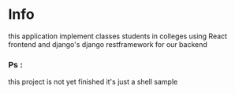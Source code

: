 <h1>Info</h1>
this application implement classes students in colleges using React frontend and django's django restframework for our backend 


<h3>Ps :</h3>
this project is not yet finished it's just a shell sample

